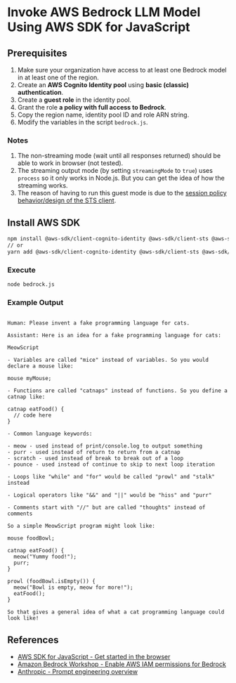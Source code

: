 # Invoke AWS Bedrock LLM Model Using AWS SDK for JavaScript

## Prerequisites

1. Make sure your organization have access to at least one Bedrock model in at least one of the region.
2. Create an **AWS Cognito Identity pool** using **basic (classic) authentication**.
3. Create a **guest role** in the identity pool.
4. Grant the role **a policy with full access to Bedrock**.
5. Copy the region name, identity pool ID and role ARN string.
6. Modify the variables in the script `bedrock.js`.

### Notes

1. The non-streaming mode (wait until all responses returned) should be able to work in browser (not tested).
2. The streaming output mode (by setting `streamingMode` to `true`) uses `process` so it only works in Node.js. But you can get the idea of how the streaming works.
3. The reason of having to run this guest mode is due to the [session policy behavior/design of the STS client](https://github.com/aws/aws-sdk-js/issues/4303#issuecomment-1603405731).

## Install AWS SDK

```bash
npm install @aws-sdk/client-cognito-identity @aws-sdk/client-sts @aws-sdk/client-bedrock-runtime
// or
yarn add @aws-sdk/client-cognito-identity @aws-sdk/client-sts @aws-sdk/client-bedrock-runtime
```

### Execute

```bash
node bedrock.js
```

### Example Output

```

Human: Please invent a fake programming language for cats.

Assistant: Here is an idea for a fake programming language for cats:

MeowScript

- Variables are called "mice" instead of variables. So you would declare a mouse like:

mouse myMouse;

- Functions are called "catnaps" instead of functions. So you define a catnap like:

catnap eatFood() {
  // code here
}

- Common language keywords:

- meow - used instead of print/console.log to output something
- purr - used instead of return to return from a catnap
- scratch - used instead of break to break out of a loop
- pounce - used instead of continue to skip to next loop iteration

- Loops like "while" and "for" would be called "prowl" and "stalk" instead

- Logical operators like "&&" and "||" would be "hiss" and "purr"

- Comments start with "//" but are called "thoughts" instead of comments

So a simple MeowScript program might look like:

mouse foodBowl;

catnap eatFood() {
  meow("Yummy food!");
  purr;
}

prowl (foodBowl.isEmpty()) {
  meow("Bowl is empty, meow for more!");
  eatFood();
}

So that gives a general idea of what a cat programming language could look like!
```

## References

- [AWS SDK for JavaScript - Get started in the browser](https://docs.aws.amazon.com/sdk-for-javascript/v3/developer-guide/getting-started-browser.html)
- [Amazon Bedrock Workshop - Enable AWS IAM permissions for Bedrock](https://github.com/aws-samples/amazon-bedrock-workshop#enable-aws-iam-permissions-for-bedrock)
- [Anthropic - Prompt engineering overview](https://docs.anthropic.com/en/docs/build-with-claude/prompt-engineering/overview)
